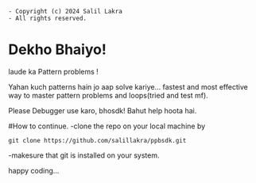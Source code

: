 ```
- Copyright (c) 2024 Salil Lakra
- All rights reserved.

```

# Dekho Bhaiyo!

laude ka Pattern problems !

Yahan kuch patterns hain jo aap solve kariye...
fastest and most effective way to master pattern problems and loops(tried and test mf).

Please Debugger use karo, bhosdk! Bahut help hoota hai.

#How to continue.
-clone the repo on your local machine by
```
git clone https://github.com/salillakra/ppbsdk.git
```
-makesure that git is installed on your system.


happy coding...
